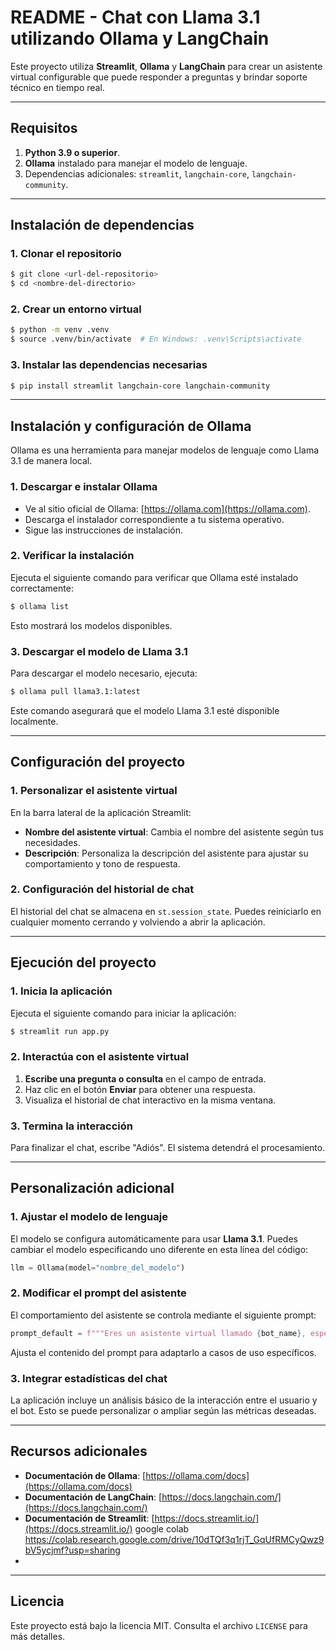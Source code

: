 # README - Chat con Llama 3.1 utilizando Ollama y LangChain

Este proyecto utiliza **Streamlit**, **Ollama** y **LangChain** para crear un asistente virtual configurable que puede responder a preguntas y brindar soporte técnico en tiempo real.

---

## Requisitos

1. **Python 3.9 o superior**.
2. **Ollama** instalado para manejar el modelo de lenguaje.
3. Dependencias adicionales: `streamlit`, `langchain-core`, `langchain-community`.

---

## Instalación de dependencias

### 1. Clonar el repositorio
```bash
$ git clone <url-del-repositorio>
$ cd <nombre-del-directorio>
```

### 2. Crear un entorno virtual
```bash
$ python -m venv .venv
$ source .venv/bin/activate  # En Windows: .venv\Scripts\activate
```

### 3. Instalar las dependencias necesarias
```bash
$ pip install streamlit langchain-core langchain-community
```

---

## Instalación y configuración de Ollama

Ollama es una herramienta para manejar modelos de lenguaje como Llama 3.1 de manera local.

### 1. Descargar e instalar Ollama
- Ve al sitio oficial de Ollama: [https://ollama.com](https://ollama.com).
- Descarga el instalador correspondiente a tu sistema operativo.
- Sigue las instrucciones de instalación.

### 2. Verificar la instalación
Ejecuta el siguiente comando para verificar que Ollama esté instalado correctamente:
```bash
$ ollama list
```
Esto mostrará los modelos disponibles.

### 3. Descargar el modelo de Llama 3.1
Para descargar el modelo necesario, ejecuta:
```bash
$ ollama pull llama3.1:latest
```
Este comando asegurará que el modelo Llama 3.1 esté disponible localmente.

---

## Configuración del proyecto

### 1. Personalizar el asistente virtual
En la barra lateral de la aplicación Streamlit:

- **Nombre del asistente virtual**: Cambia el nombre del asistente según tus necesidades.
- **Descripción**: Personaliza la descripción del asistente para ajustar su comportamiento y tono de respuesta.

### 2. Configuración del historial de chat
El historial del chat se almacena en `st.session_state`. Puedes reiniciarlo en cualquier momento cerrando y volviendo a abrir la aplicación.

---

## Ejecución del proyecto

### 1. Inicia la aplicación
Ejecuta el siguiente comando para iniciar la aplicación:
```bash
$ streamlit run app.py
```

### 2. Interactúa con el asistente virtual
1. **Escribe una pregunta o consulta** en el campo de entrada.
2. Haz clic en el botón **Enviar** para obtener una respuesta.
3. Visualiza el historial de chat interactivo en la misma ventana.

### 3. Termina la interacción
Para finalizar el chat, escribe "Adiós". El sistema detendrá el procesamiento.

---

## Personalización adicional

### 1. Ajustar el modelo de lenguaje
El modelo se configura automáticamente para usar **Llama 3.1**. Puedes cambiar el modelo especificando uno diferente en esta línea del código:
```python
llm = Ollama(model="nombre_del_modelo")
```

### 2. Modificar el prompt del asistente
El comportamiento del asistente se controla mediante el siguiente prompt:
```python
prompt_default = f"""Eres un asistente virtual llamado {bot_name}, especializado en soporte técnico de nivel 1. Respondes de forma simple y clara, y realizas preguntas relevantes para recopilar más detalles del problema del usuario."""
```
Ajusta el contenido del prompt para adaptarlo a casos de uso específicos.

### 3. Integrar estadísticas del chat
La aplicación incluye un análisis básico de la interacción entre el usuario y el bot. Esto se puede personalizar o ampliar según las métricas deseadas.

---

## Recursos adicionales

- **Documentación de Ollama**: [https://ollama.com/docs](https://ollama.com/docs)
- **Documentación de LangChain**: [https://docs.langchain.com/](https://docs.langchain.com/)
- **Documentación de Streamlit**: [https://docs.streamlit.io/](https://docs.streamlit.io/)
google colab https://colab.research.google.com/drive/10dTQf3q1rjT_GqUfRMCyQwz9bV5ycjmf?usp=sharing
- 
---

## Licencia
Este proyecto está bajo la licencia MIT. Consulta el archivo `LICENSE` para más detalles.